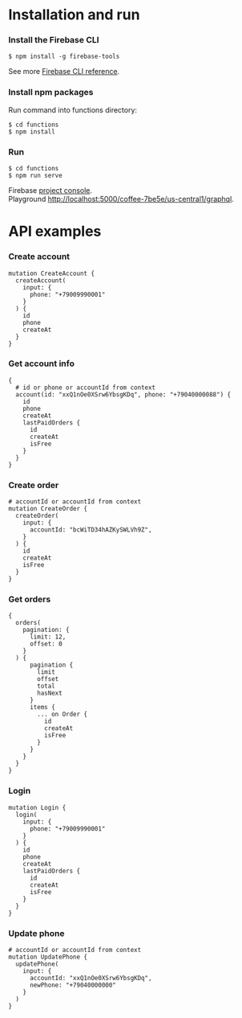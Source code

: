 # Installation and run

### Install the Firebase CLI
```
$ npm install -g firebase-tools
```
See more [Firebase CLI reference](https://firebase.google.com/docs/cli).

### Install npm packages
Run command into functions directory:
```
$ cd functions
$ npm install 
```

### Run
```
$ cd functions
$ npm run serve
```

Firebase [project console](https://console.firebase.google.com/project/coffee-7be5e).  
Playground [http://localhost:5000/coffee-7be5e/us-central1/graphql](http://localhost:5000/coffee-7be5e/us-central1/graphql).

# API examples

### Create account

```
mutation CreateAccount {
  createAccount(
    input: { 
      phone: "+79009990001" 
    }
  ) {
    id
    phone
    createAt
  }
}
```

### Get account info

```
{
  # id or phone or accountId from context
  account(id: "xxQ1nOe0XSrw6YbsgKDq", phone: "+79040000088") {
    id
    phone
    createAt
    lastPaidOrders {
      id
      createAt
      isFree
    }
  }
}
```

### Create order

```
# accountId or accountId from context
mutation CreateOrder {
  createOrder(
    input: { 
      accountId: "bcWiTD34hAZKySWLVh9Z", 
    }
  ) {
    id
    createAt
    isFree
  }
}
```

### Get orders

```
{
  orders(
    pagination: { 
      limit: 12, 
      offset: 0 
    }
  ) {
      pagination {
        limit
        offset
        total
        hasNext
      }
      items {
        ... on Order {
          id
          createAt
          isFree
        }
      }
    }
  }
}
```

### Login

```
mutation Login {
  login(
    input: { 
      phone: "+79009990001" 
    }
  ) {
    id
    phone
    createAt
    lastPaidOrders {
      id
      createAt
      isFree
    }
  }
}
```

### Update phone

```
# accountId or accountId from context
mutation UpdatePhone {
  updatePhone(
    input: {
      accountId: "xxQ1nOe0XSrw6YbsgKDq",
      newPhone: "+79040000000" 
    }
  )
}
```
